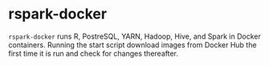 # rspark-docker

`rspark-docker` runs R, PostreSQL, YARN, Hadoop, Hive, and Spark in Docker containers. Running the start script download images from Docker Hub the first time it is run and check for changes thereafter.
